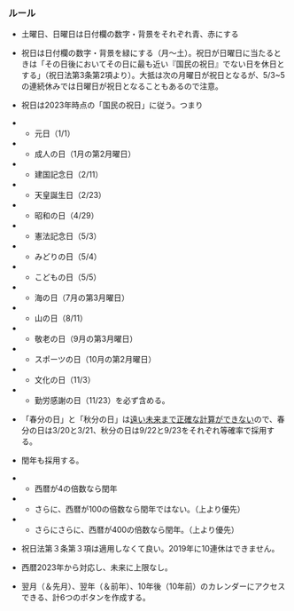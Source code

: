 ### ルール
- 土曜日、日曜日は日付欄の数字・背景をそれぞれ青、赤にする
- 祝日は日付欄の数字・背景を緑にする（月～土）。祝日が日曜日に当たるときは「その日後においてその日に最も近い『国民の祝日』でない日を休日とする」（祝日法第3条第2項より）。大抵は次の月曜日が祝日となるが、5/3~5の連続休みでは日曜日が祝日となることもあるので注意。
- 祝日は2023年時点の「国民の祝日」に従う。つまり
- - 元日（1/1）
- - 成人の日（1月の第2月曜日）
- - 建国記念日（2/11）
- - 天皇誕生日（2/23）
- - 昭和の日（4/29）
- - 憲法記念日（5/3）
- - みどりの日（5/4）
- - こどもの日（5/5）
- - 海の日（7月の第3月曜日）
- - 山の日（8/11）
- - 敬老の日（9月の第3月曜日）
- - スポーツの日（10月の第2月曜日）
- - 文化の日（11/3）
- - 勤労感謝の日（11/23）を必ず含める。
- 「春分の日」と「秋分の日」は[遠い未来まで正確な計算ができない](https://www.nao.ac.jp/faq/a0301.html)ので、春分の日は3/20と3/21、秋分の日は9/22と9/23をそれぞれ等確率で採用する。
- 閏年も採用する。
- - 西暦が4の倍数なら閏年
- - さらに、西暦が100の倍数なら閏年ではない。（上より優先）
- - さらにさらに、西暦が400の倍数なら閏年。（上より優先）
- 祝日法第３条第３項は適用しなくて良い。2019年に10連休はできません。

- 西暦2023年から対応し、未来に上限なし。
- 翌月（＆先月）、翌年（＆前年）、10年後（10年前）のカレンダーにアクセスできる、計6つのボタンを作成する。